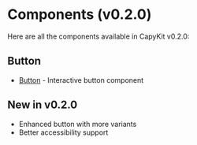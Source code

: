 # Components (v0.2.0)

Here are all the components available in CapyKit v0.2.0:

## Button
- [Button](./components/button.md) - Interactive button component

## New in v0.2.0
- Enhanced button with more variants
- Better accessibility support